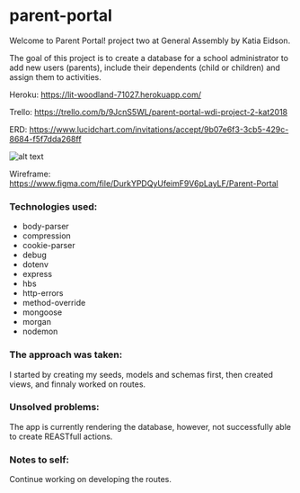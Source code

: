 # parent-portal

Welcome to Parent Portal! project two at General Assembly by Katia Eidson.

The goal of this project is to create a database for a school administrator to add new users (parents), include their dependents (child or children) and assign them to activities. 

Heroku: https://lit-woodland-71027.herokuapp.com/

Trello: https://trello.com/b/9JcnS5WL/parent-portal-wdi-project-2-kat2018

ERD: https://www.lucidchart.com/invitations/accept/9b07e6f3-3cb5-429c-8684-f5f7dda268ff

![alt text](url)


Wireframe: https://www.figma.com/file/DurkYPDQyUfeimF9V6pLayLF/Parent-Portal

### Technologies used: 
- body-parser
- compression
- cookie-parser
- debug
- dotenv
- express
- hbs
- http-errors
- method-override
- mongoose
- morgan
- nodemon

### The approach was taken: 

I started by creating my seeds, models and schemas first, then created views, and finnaly worked on routes.

### Unsolved problems: 

The app is currently rendering the database, however, not successfully able to create REASTfull actions. 

### Notes to self: 

Continue working on developing the routes.